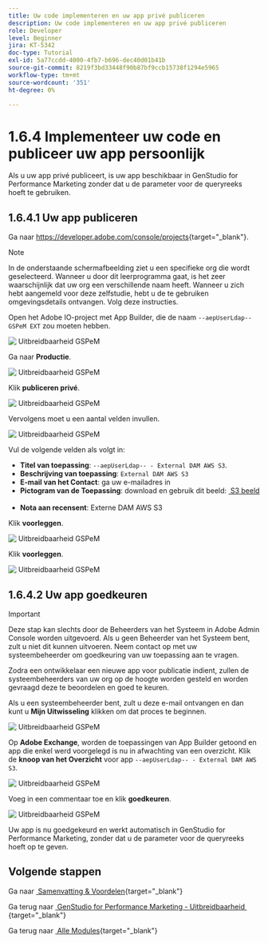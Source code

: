 ```yaml
---
title: Uw code implementeren en uw app privé publiceren
description: Uw code implementeren en uw app privé publiceren
role: Developer
level: Beginner
jira: KT-5342
doc-type: Tutorial
exl-id: 5a77ccdd-4000-4fb7-b696-dec40d01b41b
source-git-commit: 8219f3bd33448f90b87bf9ccb15738f1294e5965
workflow-type: tm+mt
source-wordcount: '351'
ht-degree: 0%

---
```


# 1.6.4 Implementeer uw code en publiceer uw app persoonlijk

Als u uw app privé publiceert, is uw app beschikbaar in GenStudio for Performance Marketing zonder dat u de parameter voor de queryreeks hoeft te gebruiken.

## 1.6.4.1 Uw app publiceren

Ga naar [&#x200B; https://developer.adobe.com/console/projects &#x200B;](https://developer.adobe.com/console/projects){target="_blank"}.

>[!NOTE]
>
> In de onderstaande schermafbeelding ziet u een specifieke org die wordt geselecteerd. Wanneer u door dit leerprogramma gaat, is het zeer waarschijnlijk dat uw org een verschillende naam heeft. Wanneer u zich hebt aangemeld voor deze zelfstudie, hebt u de te gebruiken omgevingsdetails ontvangen. Volg deze instructies.

Open het Adobe IO-project met App Builder, die de naam `--aepUserLdap-- GSPeM EXT` zou moeten hebben.

![&#x200B; Uitbreidbaarheid GSPeM &#x200B;](./images/gspemextpub1.png)

Ga naar **Productie**.

![&#x200B; Uitbreidbaarheid GSPeM &#x200B;](./images/gspemextpub2.png)

Klik **publiceren privé**.

![&#x200B; Uitbreidbaarheid GSPeM &#x200B;](./images/gspemextpub3.png)

Vervolgens moet u een aantal velden invullen.

![&#x200B; Uitbreidbaarheid GSPeM &#x200B;](./images/gspemextpub4.png)

Vul de volgende velden als volgt in:

- **Titel van toepassing**: `--aepUserLdap-- - External DAM AWS S3`.
- **Beschrijving van toepassing**: `External DAM AWS S3`
- **E-mail van het Contact**: ga uw e-mailadres in
- **Pictogram van de Toepassing**: download en gebruik dit beeld: [&#x200B; S3 beeld &#x200B;](./images/s3.jpeg)
- **Nota aan recensent**: Externe DAM AWS S3

Klik **voorleggen**.

![&#x200B; Uitbreidbaarheid GSPeM &#x200B;](./images/gspemextpub5.png)

Klik **voorleggen**.

![&#x200B; Uitbreidbaarheid GSPeM &#x200B;](./images/gspemextpub6.png)

## 1.6.4.2 Uw app goedkeuren

>[!IMPORTANT]
>
>Deze stap kan slechts door de Beheerders van het Systeem in Adobe Admin Console worden uitgevoerd. Als u geen Beheerder van het Systeem bent, zult u niet dit kunnen uitvoeren. Neem contact op met uw systeembeheerder om goedkeuring van uw toepassing aan te vragen.

Zodra een ontwikkelaar een nieuwe app voor publicatie indient, zullen de systeembeheerders van uw org op de hoogte worden gesteld en worden gevraagd deze te beoordelen en goed te keuren.

Als u een systeembeheerder bent, zult u deze e-mail ontvangen en dan kunt u **Mijn Uitwisseling** klikken om dat proces te beginnen.

![&#x200B; Uitbreidbaarheid GSPeM &#x200B;](./images/gspemextpub7.png)

Op **Adobe Exchange**, worden de toepassingen van App Builder getoond en app die enkel werd voorgelegd is nu in afwachting van een overzicht. Klik de **knoop van het Overzicht** voor app `--aepUserLdap-- - External DAM AWS S3`.

![&#x200B; Uitbreidbaarheid GSPeM &#x200B;](./images/gspemextpub8.png)

Voeg in een commentaar toe en klik **goedkeuren**.

![&#x200B; Uitbreidbaarheid GSPeM &#x200B;](./images/gspemextpub9.png)

Uw app is nu goedgekeurd en werkt automatisch in GenStudio for Performance Marketing, zonder dat u de parameter voor de queryreeks hoeft op te geven.

## Volgende stappen

Ga naar [&#x200B; Samenvatting &amp; Voordelen &#x200B;](./summary.md){target="_blank"}

Ga terug naar [&#x200B; GenStudio for Performance Marketing - Uitbreidbaarheid &#x200B;](./genstudioext.md){target="_blank"}

Ga terug naar [&#x200B; Alle Modules &#x200B;](./../../../overview.md){target="_blank"}
